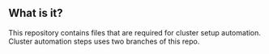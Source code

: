What is it?
-----------
This repository contains files that are required for cluster setup automation. Cluster automation steps uses two branches of this repo.
